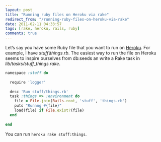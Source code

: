 ```yaml
---
layout: post
title: "Running ruby files on Heroku via rake"
redirect_from: "/running-ruby-files-on-heroku-via-rake"
date: 2011-02-11 04:33:57
tags: [rake, heroku, rails, ruby]
comments: true
---
```

Let’s say you have some Ruby file that you want to run on [Heroku](http://heroku.com/). For example, I have _stuff\things.rb_. The easiest way to run the file on Heroku seems to inspire ourselves from db:seeds an write a Rake task in _lib/tasks/stuff_things.rake_.

```ruby
namespace :stuff do
 
  require 'logger'
  
  desc 'Run stuff/things.rb'
  task :things => :environment do
    file = File.join(Rails.root, 'stuff', 'things.rb')
    puts "Runnng #{file}"
    load(file) if File.exist?(file)
  end
 
end
```

You can run `heroku rake stuff:things`.


